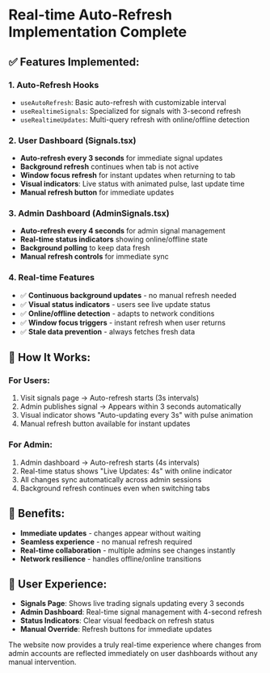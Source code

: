 # Real-time Auto-Refresh Implementation Complete

## ✅ Features Implemented:

### 1. **Auto-Refresh Hooks**
- `useAutoRefresh`: Basic auto-refresh with customizable interval
- `useRealtimeSignals`: Specialized for signals with 3-second refresh
- `useRealtimeUpdates`: Multi-query refresh with online/offline detection

### 2. **User Dashboard (Signals.tsx)**
- **Auto-refresh every 3 seconds** for immediate signal updates
- **Background refresh** continues when tab is not active
- **Window focus refresh** for instant updates when returning to tab
- **Visual indicators**: Live status with animated pulse, last update time
- **Manual refresh button** for immediate updates

### 3. **Admin Dashboard (AdminSignals.tsx)**
- **Auto-refresh every 4 seconds** for admin signal management
- **Real-time status indicators** showing online/offline state
- **Background polling** to keep data fresh
- **Manual refresh controls** for immediate sync

### 4. **Real-time Features**
- ✅ **Continuous background updates** - no manual refresh needed
- ✅ **Visual status indicators** - users see live update status
- ✅ **Online/offline detection** - adapts to network conditions
- ✅ **Window focus triggers** - instant refresh when user returns
- ✅ **Stale data prevention** - always fetches fresh data

## 🔄 How It Works:

### For Users:
1. Visit signals page → Auto-refresh starts (3s intervals)
2. Admin publishes signal → Appears within 3 seconds automatically
3. Visual indicator shows "Auto-updating every 3s" with pulse animation
4. Manual refresh button available for instant updates

### For Admin:
1. Admin dashboard → Auto-refresh starts (4s intervals) 
2. Real-time status shows "Live Updates: 4s" with online indicator
3. All changes sync automatically across admin sessions
4. Background refresh continues even when switching tabs

## 🎯 Benefits:
- **Immediate updates** - changes appear without waiting
- **Seamless experience** - no manual refresh required
- **Real-time collaboration** - multiple admins see changes instantly
- **Network resilience** - handles offline/online transitions

## 📱 User Experience:
- **Signals Page**: Shows live trading signals updating every 3 seconds
- **Admin Dashboard**: Real-time signal management with 4-second refresh
- **Status Indicators**: Clear visual feedback on refresh status
- **Manual Override**: Refresh buttons for immediate updates

The website now provides a truly real-time experience where changes from admin accounts are reflected immediately on user dashboards without any manual intervention.